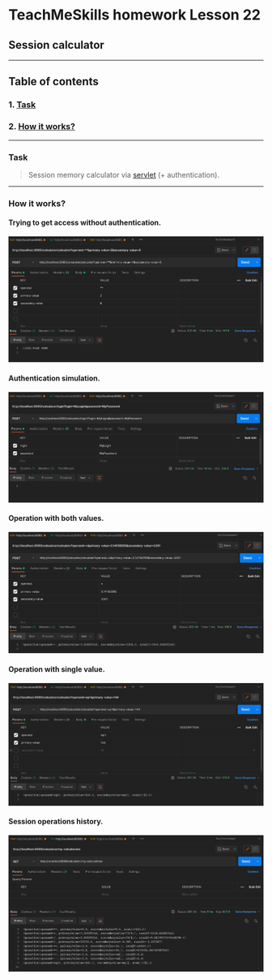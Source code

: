 # TeachMeSkills homework Lesson 22

## Session calculator

--- 

## Table of contents

### 1. [Task](https://github.com/IvanHayel/TeachMeSkills_HW_Lesson_22#task)
### 2. [How it works?](https://github.com/IvanHayel/TeachMeSkills_HW_Lesson_22#how-it-works)

--- 

### Task

> Session memory calculator via [servlet](https://github.com/IvanHayel/TeachMeSkills_HW_Lesson_22/blob/master/src/main/java/by/teachmeskills/calculator/web/CalculationServlet.java)
> (+ authentication).

---

### How it works?

#### Trying to get access without authentication.
![try-get-access-without-authentication](https://github.com/IvanHayel/TeachMeSkills_HW_Lesson_22/blob/master/screenshots/try-get-access-without-login.png)

#### Authentication simulation.
![auth-simulation](https://github.com/IvanHayel/TeachMeSkills_HW_Lesson_22/blob/master/screenshots/login-simulation.png)

#### Operation with both values.
![both](https://github.com/IvanHayel/TeachMeSkills_HW_Lesson_22/blob/master/screenshots/operation-with-secondary-value.png)

#### Operation with single value.
![single](https://github.com/IvanHayel/TeachMeSkills_HW_Lesson_22/blob/master/screenshots/operation-without-secondary-value.png)

#### Session operations history.
![history](https://github.com/IvanHayel/TeachMeSkills_HW_Lesson_22/blob/master/screenshots/session-operations-history.png)